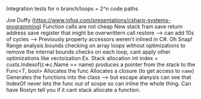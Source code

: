 Integration tests for n branch/loops = 2^n code paths


Joe Duffy (https://www.infoq.com/presentations/csharp-systems-programming)
	Function calls are not cheap
		New stack fram
		save return address
		save register that might be overwrittern
		call
		restore
		--> can add 10s of cycles
		--> Previously property accessors weren't inlined in C#. Oh Snap!
	Range analysis
		bounds checking on array loops
		without optimizations to remove the internal bounds checks on each loop, cant apply other optimizations like vectoization
	Ex. Stack allocation
		int index = custs.Indexof(c=>c.Name == name)
			produces a pointer from the stack to the Func<T, bool>
			Allocates the func
			Allocates a closure (to get access to `name`)
			Generates the functions into the class
		--> but escape alanysis can see that IndexOf never lets the func out of scope so can inline the whole thing.
		Can have Roslyn tell you if it cant stack allocate a function.
		
